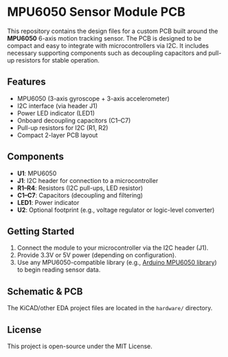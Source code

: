 # MPU6050 Sensor Module PCB

This repository contains the design files for a custom PCB built around the **MPU6050** 6-axis motion tracking sensor. The PCB is designed to be compact and easy to integrate with microcontrollers via I2C. It includes necessary supporting components such as decoupling capacitors and pull-up resistors for stable operation.

## Features

- MPU6050 (3-axis gyroscope + 3-axis accelerometer)
- I2C interface (via header J1)
- Power LED indicator (LED1)
- Onboard decoupling capacitors (C1–C7)
- Pull-up resistors for I2C (R1, R2)
- Compact 2-layer PCB layout

## Components

- **U1**: MPU6050
- **J1**: I2C header for connection to a microcontroller
- **R1–R4**: Resistors (I2C pull-ups, LED resistor)
- **C1–C7**: Capacitors (decoupling and filtering)
- **LED1**: Power indicator
- **U2**: Optional footprint (e.g., voltage regulator or logic-level converter)

## Getting Started

1. Connect the module to your microcontroller via the I2C header (J1).
2. Provide 3.3V or 5V power (depending on configuration).
3. Use any MPU6050-compatible library (e.g., [Arduino MPU6050 library](https://github.com/jrowberg/i2cdevlib/tree/master/Arduino/MPU6050)) to begin reading sensor data.

## Schematic & PCB

The KiCAD/other EDA project files are located in the `hardware/` directory.

## License

This project is open-source under the MIT License.

